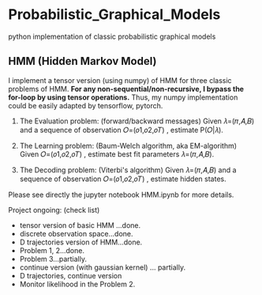 # Probabilistic_Graphical_Models
python implementation of classic probabilistic graphical models 


## HMM (Hidden Markov Model)
I implement a tensor version (using numpy) of HMM for three classic problems of HMM. **For any non-sequential/non-recursive, I bypass the for-loop by using tensor operations.** Thus, my numpy implementation could be easily adapted by tensorflow, pytorch.

1. The Evaluation problem: (forward/backward messages) Given 𝜆=(𝜋,𝐴,𝐵)  and a sequence of observation  𝑂=(𝑜1,𝑜2,𝑜𝑇) , estimate  P(𝑂|𝜆).

2. The Learning problem: (Baum-Welch algorithm, aka EM-algorithm) Given  𝑂=(𝑜1,𝑜2,𝑜𝑇) , estimate best fit parameters  𝜆=(𝜋,𝐴,𝐵).

3. The Decoding problem: (Viterbi's algorithm) Given  𝜆=(𝜋,𝐴,𝐵)  and a sequence of observation  𝑂=(𝑜1,𝑜2,𝑜𝑇) , estimate hidden states.


Please see directly the jupyter notebook HMM.ipynb for more details.

Project ongoing: (check list)

- tensor version of basic HMM ...done.
- discrete observation space...done.
- D trajectories version of HMM...done.
- Problem 1, 2...done.
- Problem 3...partially.
- continue version (with gaussian kernel) ... partially.
- D trajectories, continue version
- Monitor likelihood in the Problem 2.





